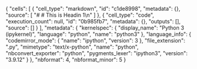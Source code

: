 {
 "cells": [
  {
   "cell_type": "markdown",
   "id": "c1de8998",
   "metadata": {},
   "source": [
    "# # This is Headin 1\n"
   ]
  },
  {
   "cell_type": "code",
   "execution_count": null,
   "id": "0b985fb7",
   "metadata": {},
   "outputs": [],
   "source": []
  }
 ],
 "metadata": {
  "kernelspec": {
   "display_name": "Python 3 (ipykernel)",
   "language": "python",
   "name": "python3"
  },
  "language_info": {
   "codemirror_mode": {
    "name": "ipython",
    "version": 3
   },
   "file_extension": ".py",
   "mimetype": "text/x-python",
   "name": "python",
   "nbconvert_exporter": "python",
   "pygments_lexer": "ipython3",
   "version": "3.9.12"
  }
 },
 "nbformat": 4,
 "nbformat_minor": 5
}
